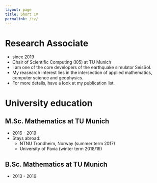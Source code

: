```yaml
---
layout: page
title: Short CV
permalink: /cv/
---
```


# Research Associate

* since 2019
* Chair of Scientific Computing (I05) at TU Munich
* I am one of the core developers of the earthquake simulator SeisSol.
* My reasearch interest lies in the intersection of applied mathematics, computer science and geophysics.
* For more details, have a look at my publication list.

# University education

## M.Sc. Mathematics at TU Munich
* 2016 - 2019
* Stays abroad:
  - NTNU Trondheim, Norway (summer term 2017)
  - University of Pavia (winter term 2018/19)
  
## B.Sc. Mathematics at TU Munich
* 2013 - 2016

